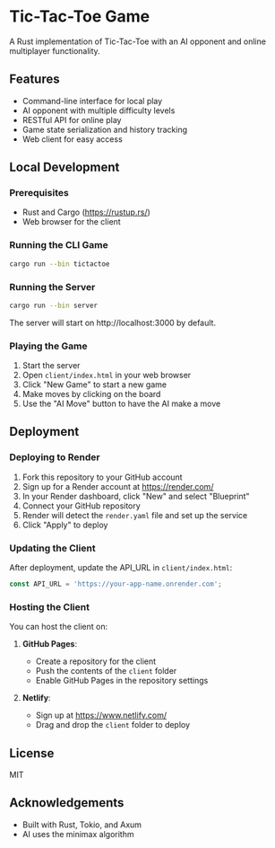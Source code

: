 # Tic-Tac-Toe Game

A Rust implementation of Tic-Tac-Toe with an AI opponent and online multiplayer functionality.

## Features

- Command-line interface for local play
- AI opponent with multiple difficulty levels
- RESTful API for online play
- Game state serialization and history tracking
- Web client for easy access

## Local Development

### Prerequisites

- Rust and Cargo (https://rustup.rs/)
- Web browser for the client

### Running the CLI Game

```bash
cargo run --bin tictactoe
```

### Running the Server

```bash
cargo run --bin server
```

The server will start on http://localhost:3000 by default.

### Playing the Game

1. Start the server
2. Open `client/index.html` in your web browser
3. Click "New Game" to start a new game
4. Make moves by clicking on the board
5. Use the "AI Move" button to have the AI make a move

## Deployment

### Deploying to Render

1. Fork this repository to your GitHub account
2. Sign up for a Render account at https://render.com/
3. In your Render dashboard, click "New" and select "Blueprint"
4. Connect your GitHub repository
5. Render will detect the `render.yaml` file and set up the service
6. Click "Apply" to deploy

### Updating the Client

After deployment, update the API_URL in `client/index.html`:

```javascript
const API_URL = 'https://your-app-name.onrender.com';
```

### Hosting the Client

You can host the client on:

1. **GitHub Pages**:
   - Create a repository for the client
   - Push the contents of the `client` folder
   - Enable GitHub Pages in the repository settings

2. **Netlify**:
   - Sign up at https://www.netlify.com/
   - Drag and drop the `client` folder to deploy

## License

MIT

## Acknowledgements

- Built with Rust, Tokio, and Axum
- AI uses the minimax algorithm
